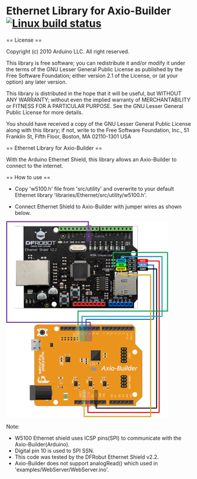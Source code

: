 Ethernet Library for Axio-Builder [![Linux build status](https://travis-ci.org/sp-axio/Arduino_Ethernet_for_Axio.svg?branch=master)](https://travis-ci.org/sp-axio/Arduino_Ethernet_for_Axio)
=================================


== License ==

Copyright (c) 2010 Arduino LLC. All right reserved.

This library is free software; you can redistribute it and/or
modify it under the terms of the GNU Lesser General Public
License as published by the Free Software Foundation; either
version 2.1 of the License, or (at your option) any later version.

This library is distributed in the hope that it will be useful,
but WITHOUT ANY WARRANTY; without even the implied warranty of
MERCHANTABILITY or FITNESS FOR A PARTICULAR PURPOSE. See the GNU
Lesser General Public License for more details.

You should have received a copy of the GNU Lesser General Public
License along with this library; if not, write to the Free Software
Foundation, Inc., 51 Franklin St, Fifth Floor, Boston, MA 02110-1301 USA

== Ethernet Library for Axio-Builder ==

With the Arduino Ethernet Shield, this library allows an Axio-Builder to connect to the internet.


== How to use ==

* Copy 'w5100.h' file from 'src/utility' and overwrite to your default Ethernet library 'libraries/Ethernet/src/utility/w5100.h'.

* Connect Ethernet Shield to Axio-Builder with jumper wires as shown below.

![w5100 arduino shield](https://raw.githubusercontent.com/sp-axio/Arduino_Ethernet_for_Axio/master/eth_w5100_axio.png "w5100 Ethernet shield connect to Axio-Builder")

Note:
* W5100 Ethernet shield uses ICSP pins(SPI) to communicate with the Axio-Builder(Arduino).
* Digital pin 10 is used to SPI SSN.
* This code was tested by the DFRobut Ethernet Shield v2.2.
* Axio-Builder does not support analogRead() which used in 'examples/WebServer/WebServer.ino'.

